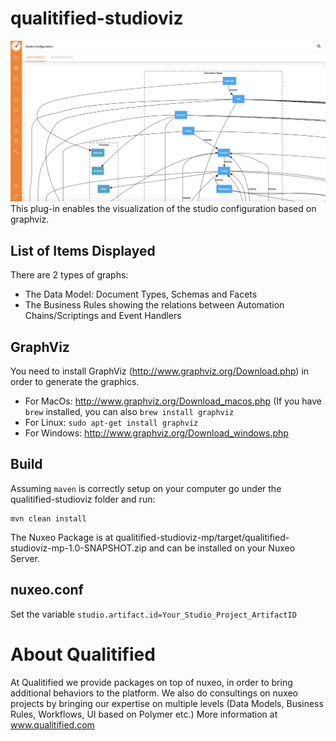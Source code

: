 # qualitified-studioviz
<img src="Screenshot1.png"/>
This plug-in enables the visualization of the studio configuration based on graphviz.

## List of Items Displayed
There are 2 types of graphs:
- The Data Model: Document Types, Schemas and Facets
- The Business Rules showing the relations between Automation Chains/Scriptings and Event Handlers

## GraphViz
You need to install GraphViz (http://www.graphviz.org/Download.php) in order to generate the graphics.
- For MacOs: http://www.graphviz.org/Download_macos.php (If you have `brew` installed, you can also `brew install graphviz`
- For Linux: `sudo apt-get install graphviz`
- For Windows: http://www.graphviz.org/Download_windows.php

## Build

Assuming `maven` is correctly setup on your computer go under the qualitified-studioviz folder and run:

```
mvn clean install
```

The Nuxeo Package is at qualitified-studioviz-mp/target/qualitified-studioviz-mp-1.0-SNAPSHOT.zip and can be installed on your Nuxeo Server.

## nuxeo.conf
Set the variable `studio.artifact.id=Your_Studio_Project_ArtifactID`

# About Qualitified

At Qualitified we provide packages on top of nuxeo, in order to bring additional behaviors to the platform. We also do consultings on nuxeo projects by bringing our expertise on multiple levels (Data Models, Business Rules, Workflows, UI based on Polymer etc.)
More information at www.qualitified.com
